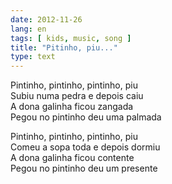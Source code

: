 ```yaml
---
date: 2012-11-26
lang: en
tags: [ kids, music, song ]
title: "Pitinho, piu..."
type: text
---
```


Pintinho, pintinho, pintinho, piu\
Subiu numa pedra e depois caiu\
A dona galinha ficou zangada\
Pegou no pintinho deu uma palmada

Pintinho, pintinho, pintinho, piu\
Comeu a sopa toda e depois dormiu\
A dona galinha ficou contente\
Pegou no pintinho deu um presente

